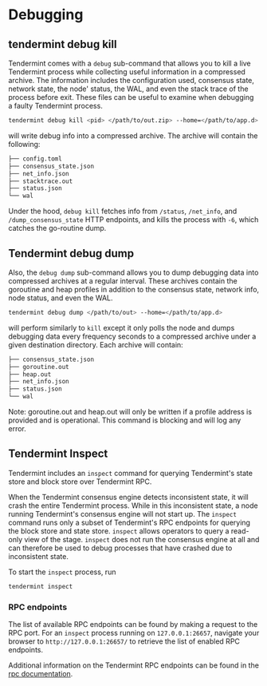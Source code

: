 # Debugging

## tendermint debug kill

Tendermint comes with a `debug` sub-command that allows you to kill a live
Tendermint process while collecting useful information in a compressed archive.
The information includes the configuration used, consensus state, network
state, the node' status, the WAL, and even the stack trace of the process
before exit. These files can be useful to examine when debugging a faulty
Tendermint process.

```bash
tendermint debug kill <pid> </path/to/out.zip> --home=</path/to/app.d>
```

will write debug info into a compressed archive. The archive will contain the
following:

```sh
├── config.toml
├── consensus_state.json
├── net_info.json
├── stacktrace.out
├── status.json
└── wal
```

Under the hood, `debug kill` fetches info from `/status`, `/net_info`, and
`/dump_consensus_state` HTTP endpoints, and kills the process with `-6`, which
catches the go-routine dump.

## Tendermint debug dump

Also, the `debug dump` sub-command allows you to dump debugging data into
compressed archives at a regular interval. These archives contain the goroutine
and heap profiles in addition to the consensus state, network info, node
status, and even the WAL.

```bash
tendermint debug dump </path/to/out> --home=</path/to/app.d>
```

will perform similarly to `kill` except it only polls the node and
dumps debugging data every frequency seconds to a compressed archive under a
given destination directory. Each archive will contain:

```sh
├── consensus_state.json
├── goroutine.out
├── heap.out
├── net_info.json
├── status.json
└── wal
```

Note: goroutine.out and heap.out will only be written if a profile address is
provided and is operational. This command is blocking and will log any error.

## Tendermint Inspect

Tendermint includes an `inspect` command for querying Tendermint's state store and block
store over Tendermint RPC.

When the Tendermint consensus engine detects inconsistent state, it will crash the
entire Tendermint process. 
While in this inconsistent state, a node running Tendermint's consensus engine will not start up. 
The `inspect` command runs only a subset of Tendermint's RPC endpoints for querying the block store
and state store. 
`inspect` allows operators to query a read-only view of the stage.
`inspect` does not run the consensus engine at all and can therefore be used to debug
processes that have crashed due to inconsistent state. 


To start the `inspect` process, run
```bash
tendermint inspect
```

### RPC endpoints
The list of available RPC endpoints can be found by making a request to the RPC port.
For an `inspect` process running on `127.0.0.1:26657`, navigate your browser to 
`http://127.0.0.1:26657/` to retrieve the list of enabled RPC endpoints.

Additional information on the Tendermint RPC endpoints can be found in the [rpc documentation](https://docs.tendermint.com/master/rpc).
